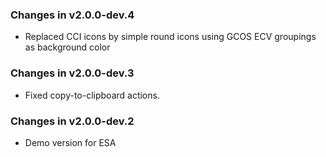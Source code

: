 ### Changes in v2.0.0-dev.4

* Replaced CCI icons by simple round icons using GCOS ECV groupings as background color

### Changes in v2.0.0-dev.3

* Fixed copy-to-clipboard actions.

### Changes in v2.0.0-dev.2

* Demo version for ESA
